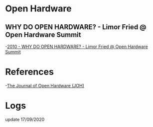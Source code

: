 # Open Hardware



## WHY DO OPEN HARDWARE? - Limor Fried @ Open Hardware Summit 
-[2010 - WHY DO OPEN HARDWARE? - Limor Fried @ Open Hardware Summit](https://www.youtube.com/watch?v=UYRhupdnUcY)

# References
-[The Journal of Open Hardware (JOH)](https://openhardware.metajnl.com/)

# Logs
update 17/09/2020
